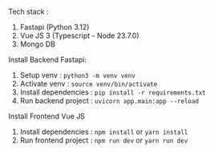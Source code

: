Tech stack :

1. Fastapi (Python 3.12)
2. Vue JS 3 (Typescript - Node 23.7.0)
3. Mongo DB

Install Backend Fastapi:

1. Setup venv : `python3 -m venv venv`
2. Activate venv : `source venv/bin/activate`
3. Install dependencies : `pip install -r requirements.txt`
4. Run backend project : `uvicorn app.main:app --reload`

Install Frontend Vue JS

1. Install dependencies : `npm install` or `yarn install`
2. Run frontend project : `npm run dev` or `yarn run dev`
